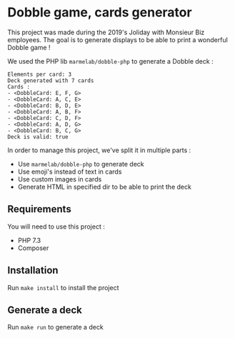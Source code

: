 # Dobble game, cards generator

This project was made during the 2019's Joliday with Monsieur Biz employees.
The goal is to generate displays to be able to print a wonderful Dobble game !

We used the PHP lib `marmelab/dobble-php` to generate a Dobble deck : 
```
Elements per card: 3
Deck generated with 7 cards
Cards :
- <DobbleCard: E, F, G>
- <DobbleCard: A, C, E>
- <DobbleCard: B, D, E>
- <DobbleCard: A, B, F>
- <DobbleCard: C, D, F>
- <DobbleCard: A, D, G>
- <DobbleCard: B, C, G>
Deck is valid: true
```

In order to manage this project, we've split it in multiple parts : 
- Use `marmelab/dobble-php` to generate deck
- Use emoji's instead of text in cards
- Use custom images in cards
- Generate HTML in specified dir to be able to print the deck 

## Requirements

You will need to use this project : 

- PHP 7.3
- Composer

## Installation

Run `make install` to install the project

## Generate a deck

Run `make run` to generate a deck

